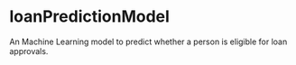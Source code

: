 # loanPredictionModel
An Machine Learning model to predict whether a person is eligible for loan approvals.
